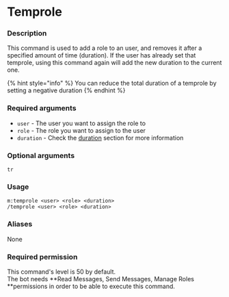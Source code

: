 # Temprole

### **Description**

This command is used to add a role to an user, and removes it after a specified amount of time (duration). If the user has already set that temprole, using this command again will add the new duration to the current one.

{% hint style="info" %}
You can reduce the total duration of a temprole by setting a negative duration
{% endhint %}

### **Required arguments**

* `user` - The user you want to assign the role to
* `role` - The role you want to assign to the user
* `duration` - Check the [duration](../start-up/arguments.md#durations) section for more information

### **Optional arguments**

`tr`

### **Usage**

```
m:temprole <user> <role> <duration>
/temprole <user> <role> <duration>
```

### **Aliases**

None

### **Required permission**

This command's level is 50 by default.\
The bot needs **Read Messages, Send Messages, Manage Roles **permissions in order to be able to execute this command.
